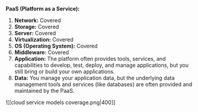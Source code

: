 **PaaS (Platform as a Service):**

1. **Network:** Covered
2. **Storage:** Covered
3. **Server:** Covered
4. **Virtualization:** Covered
5. **OS (Operating System):** Covered
6. **Middleware:** Covered
7. **Application:** The platform often provides tools, services, and capabilities to develop, test, deploy, and manage applications, but you still bring or build your own applications.
8. **Data:** You manage your application data, but the underlying data management tools and services (like databases) are often provided and maintained by the PaaS.

![[cloud service models coverage.png|400]]


